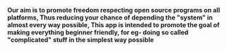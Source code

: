 **Our aim is to promote freedom respecting open source programs on all platforms, Thus reducing your chance of depending the "system" in almost every way possible, This app is intended to promote the goal of making everything beginner friendly, for eg- doing so called "complicated" stuff in the simplest way possible**
